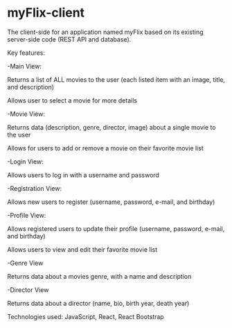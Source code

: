 # myFlix-client

The client-side for an application named myFlix based on its existing server-side code (REST API and database).

Key features:


-Main View:

Returns a list of ALL movies to the user (each listed item with an image, title, and description)

Allows user to select a movie for more details


-Movie View:

Returns data (description, genre, director, image) about a single movie to the user 

Allows for users to add or remove a movie on their favorite movie list


-Login View:

Allows users to log in with a username and password


-Registration View:

Allows new users to register (username, password, e-mail, and birthday)


-Profile View:

Allows registered users to update their profile (username, password, e-mail, and birthday)

Allows users to view and edit their favorite movie list


-Genre View

Returns data about a movies genre, with a name and description


-Director View

Returns data about a director (name, bio, birth year, death year)



Technologies used: JavaScript, React, React Bootstrap
